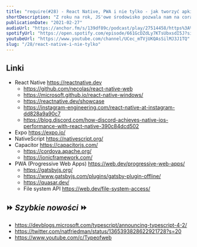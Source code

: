 ```yaml
---
title: "require(#28) - React Native, PWA i nie tylko - jak tworzyć apki mobilne w JS?"
shortDescription: "Z roku na rok, JS'owe środowisko pozwala nam na coraz więcej. Ciekawym zastosowaniem JavaScriptu, może być na przykład tworzenie aplikacji mobilnych. Aktualnie najpopularniejszym do tego rozwiązaniem jest React Native, który w ostatnich latach zdaje się dominować rynek mobilny. W tym odcinku przyjrzymy się mu, jego alternatywom, oraz porozmawiamy trochę o PWA."
publicationDate: "2021-02-27"
audioUrl: "https://anchor.fm/s/139df89c/podcast/play/27514458/https%3A%2F%2Fd3ctxlq1ktw2nl.cloudfront.net%2Fstaging%2F2021-1-27%2Fdcb895fe-2ccb-036c-2049-c9c1458b1e96.mp3"
spotifyUrl: "https://open.spotify.com/episode/661GcDZdLy7KTsUbxsdI5J?si=fLus6qoQRS6PWYSbHWN_iQ"
youtubeUrl: "https://www.youtube.com/channel/UCec_mTVjUKQAsSilMJ3J1TQ"
slug: "/28/react-native-i-nie-tylko"
---
```


## Linki

- React Native https://reactnative.dev
  - https://github.com/necolas/react-native-web
  - https://microsoft.github.io/react-native-windows/
  - https://reactnative.dev/showcase
  - https://instagram-engineering.com/react-native-at-instagram-dd828a9a90c7
  - https://blog.discord.com/how-discord-achieves-native-ios-performance-with-react-native-390c84dcd502
- Expo https://expo.io/
- NativeScript https://nativescript.org/
- Capacitor https://capacitorjs.com/
  - https://cordova.apache.org/
  - https://ionicframework.com/
- PWA (Progressive Web Apps) https://web.dev/progressive-web-apps/
  - https://gatsbyjs.org/
  - https://www.gatsbyjs.com/plugins/gatsby-plugin-offline/
  - https://quasar.dev/
  - File system API https://web.dev/file-system-access/

## ⏩ _Szybkie nowości_ ⏩

- https://devblogs.microsoft.com/typescript/announcing-typescript-4-2/
- https://twitter.com/natfriedman/status/1365393828622921728?s=20
- https://www.youtube.com/c/Typeofweb
